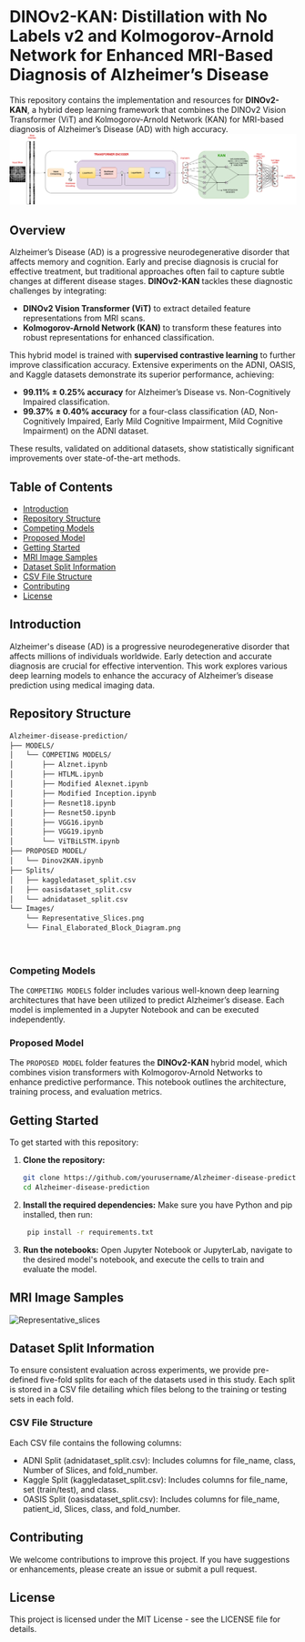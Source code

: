# DINOv2-KAN: Distillation with No Labels v2 and Kolmogorov-Arnold Network for Enhanced MRI-Based Diagnosis of Alzheimer’s Disease

This repository contains the implementation and resources for **DINOv2-KAN**, a hybrid deep learning framework that combines the DINOv2 Vision Transformer (ViT) and Kolmogorov-Arnold Network (KAN) for MRI-based diagnosis of Alzheimer’s Disease (AD) with high accuracy.
![Final_Elaborated_Block_Diagram](Images/Final_Elaborated_Block_Diagram.png)
## Overview

Alzheimer’s Disease (AD) is a progressive neurodegenerative disorder that affects memory and cognition. Early and precise diagnosis is crucial for effective treatment, but traditional approaches often fail to capture subtle changes at different disease stages. **DINOv2-KAN** tackles these diagnostic challenges by integrating:
- **DINOv2 Vision Transformer (ViT)** to extract detailed feature representations from MRI scans.
- **Kolmogorov-Arnold Network (KAN)** to transform these features into robust representations for enhanced classification.

This hybrid model is trained with **supervised contrastive learning** to further improve classification accuracy. Extensive experiments on the ADNI, OASIS, and Kaggle datasets demonstrate its superior performance, achieving:
- **99.11% ± 0.25% accuracy** for Alzheimer’s Disease vs. Non-Cognitively Impaired classification.
- **99.37% ± 0.40% accuracy** for a four-class classification (AD, Non-Cognitively Impaired, Early Mild Cognitive Impairment, Mild Cognitive Impairment) on the ADNI dataset.

These results, validated on additional datasets, show statistically significant improvements over state-of-the-art methods.

## Table of Contents

- [Introduction](#introduction)
- [Repository Structure](#repository-structure)
- [Competing Models](#competing-models)
- [Proposed Model](#proposed-model)
- [Getting Started](#getting-started)
- [MRI Image Samples](#mri-image-samples)
- [Dataset Split Information](#dataset-split-information)
- [CSV File Structure](CSV-File-Structure)
- [Contributing](#contributing)
- [License](#license)

## Introduction

Alzheimer's disease (AD) is a progressive neurodegenerative disorder that affects millions of individuals worldwide. Early detection and accurate diagnosis are crucial for effective intervention. This work explores various deep learning models to enhance the accuracy of Alzheimer’s disease prediction using medical imaging data.

## Repository Structure
```md
Alzheimer-disease-prediction/
├── MODELS/
│   └── COMPETING MODELS/
│       ├── Alznet.ipynb
│       ├── HTLML.ipynb
│       ├── Modified Alexnet.ipynb
│       ├── Modified Inception.ipynb
│       ├── Resnet18.ipynb
│       ├── Resnet50.ipynb
│       ├── VGG16.ipynb
│       ├── VGG19.ipynb
│       └── ViTBiLSTM.ipynb
├── PROPOSED MODEL/
│   └── Dinov2KAN.ipynb
├── Splits/
│   ├── kaggledataset_split.csv
│   ├── oasisdataset_split.csv
│   └── adnidataset_split.csv
└── Images/
    └── Representative_Slices.png
    └── Final_Elaborated_Block_Diagram.png




```
### Competing Models

The `COMPETING MODELS` folder includes various well-known deep learning architectures that have been utilized to predict Alzheimer’s disease. Each model is implemented in a Jupyter Notebook and can be executed independently.

### Proposed Model

The `PROPOSED MODEL` folder features the **DINOv2-KAN** hybrid model, which combines vision transformers with Kolmogorov-Arnold Networks to enhance predictive performance. This notebook outlines the architecture, training process, and evaluation metrics.

## Getting Started

To get started with this repository:

1. **Clone the repository:**
   ```bash
   git clone https://github.com/yourusername/Alzheimer-disease-prediction.git
   cd Alzheimer-disease-prediction

2. **Install the required dependencies:** 
   Make sure you have Python and pip installed, then run:
   ```bash
    pip install -r requirements.txt
3. **Run the notebooks:** 
   Open Jupyter Notebook or JupyterLab, navigate to the desired model's notebook, and execute the cells to train and evaluate the model.

## MRI Image Samples

![Representative_slices](Images/Representative_slices.png)

## Dataset Split Information

To ensure consistent evaluation across experiments, we provide pre-defined five-fold splits for each of the datasets used in this study. Each split is stored in a CSV file detailing which files belong to the training or testing sets in each fold.

### CSV File Structure
Each CSV file contains the following columns:

- ADNI Split (adnidataset_split.csv): Includes columns for file_name, class, Number of Slices, and fold_number.
- Kaggle Split (kaggledataset_split.csv): Includes columns for file_name, set (train/test), and class.
- OASIS Split (oasisdataset_split.csv): Includes columns for file_name, patient_id, Slices, class, and fold_number.
   
## Contributing

We welcome contributions to improve this project. If you have suggestions or enhancements, please create an issue or submit a pull request.

## License
This project is licensed under the MIT License - see the LICENSE file for details.





